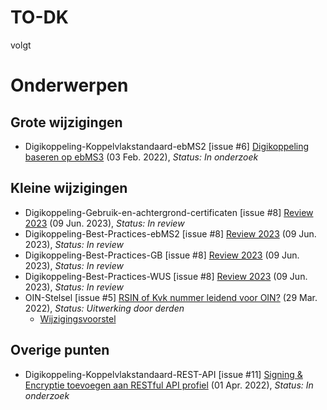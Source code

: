 # TO-DK

volgt

# Onderwerpen

## Grote wijzigingen
* Digikoppeling-Koppelvlakstandaard-ebMS2 [issue #6] [Digikoppeling baseren op ebMS3](https://github.com/Logius-standaarden/Digikoppeling-Koppelvlakstandaard-ebMS2/issues/6) (03 Feb. 2022), _Status: In onderzoek_

## Kleine wijzigingen
* Digikoppeling-Gebruik-en-achtergrond-certificaten [issue #8] [Review 2023](https://github.com/Logius-standaarden/Digikoppeling-Gebruik-en-achtergrond-certificaten/issues/8) (09 Jun. 2023), _Status: In review_
* Digikoppeling-Best-Practices-ebMS2 [issue #8] [Review 2023](https://github.com/Logius-standaarden/Digikoppeling-Best-Practices-ebMS2/issues/8) (09 Jun. 2023), _Status: In review_
* Digikoppeling-Best-Practices-GB [issue #8] [Review 2023](https://github.com/Logius-standaarden/Digikoppeling-Best-Practices-GB/issues/8) (09 Jun. 2023), _Status: In review_
* Digikoppeling-Best-Practices-WUS [issue #8] [Review 2023](https://github.com/Logius-standaarden/Digikoppeling-Best-Practices-WUS/issues/8) (09 Jun. 2023), _Status: In review_
* OIN-Stelsel [issue #5] [RSIN of Kvk nummer leidend voor OIN?](https://github.com/Logius-standaarden/OIN-Stelsel/issues/5) (29 Mar. 2022), _Status: Uitwerking door derden_
  * [Wijzigingsvoorstel](https://github.com//Logius-standaarden/OIN-Stelsel/pull/7/files)

## Overige punten
* Digikoppeling-Koppelvlakstandaard-REST-API [issue #11] [Signing & Encryptie toevoegen aan RESTful API profiel](https://github.com/Logius-standaarden/Digikoppeling-Koppelvlakstandaard-REST-API/issues/11) (01 Apr. 2022), _Status: In onderzoek_
